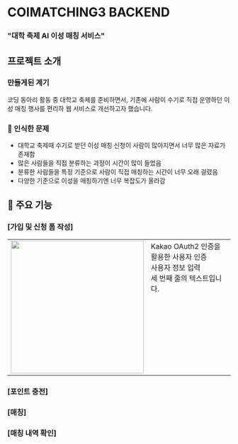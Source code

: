 # COIMATCHING3 BACKEND

### "대학 축제 AI 이성 매칭 서비스"



## 프로젝트 소개
### 만들게된 계기
코딩 동아리 활동 중 대학교 축제를 준비하면서, 기존에 사람이 수기로 직접 운영하던 이성 매칭 행사를 편리하 웹 서비스로 개선하고자 했습니다.

### 👀 인식한 문제
 - 대학교 축제때 수기로 받던 이성 매칭 신청이 사람이 많아지면서 너무 많은 자료가 존재함
 - 많은 사람들을 직접 분류하는 과정이 시간이 많이 들었음
 - 분류한 사람들을 특정 기준으로 사람이 직접 매칭하는 시간이 너무 오래 걸렸음
 - 다양한 기준으로 이성을 매칭하기엔 너무 복잡도가 올라감

### 

## 🎈 주요 기능

### [가입 및 신청 폼 작성]
<table>
  <tr>
    <td>
      <img src="https://github.com/COMAtching/.github/blob/main/assets/%EC%BD%94%EB%A7%A4%EC%B9%AD_%EA%B0%80%EC%9E%85.gif?raw=true" width="300">
    </td>
    <td style="vertical-align: top;">
      Kakao OAuth2 인증을 활용한 사용자 인증<br>
      사용자 정보 입력<br>
      세 번째 줄의 텍스트입니다.
    </td>
  </tr>
</table>





### [포인트 충전]

### [매칭]

### [매칭 내역 확인]


